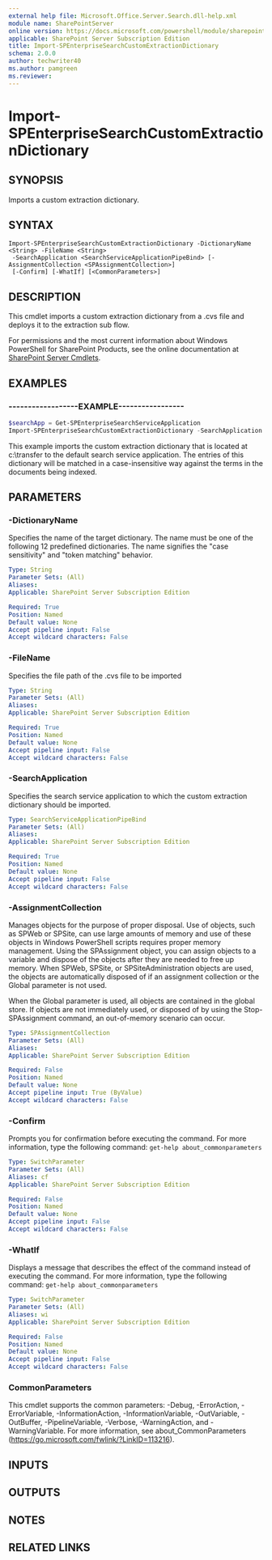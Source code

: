 ```yaml
---
external help file: Microsoft.Office.Server.Search.dll-help.xml
module name: SharePointServer
online version: https://docs.microsoft.com/powershell/module/sharepoint-server/import-spenterprisesearchcustomextractiondictionary
applicable: SharePoint Server Subscription Edition
title: Import-SPEnterpriseSearchCustomExtractionDictionary
schema: 2.0.0
author: techwriter40
ms.author: pamgreen
ms.reviewer: 
---
```


# Import-SPEnterpriseSearchCustomExtractionDictionary

## SYNOPSIS

Imports a custom extraction dictionary.

## SYNTAX

```
Import-SPEnterpriseSearchCustomExtractionDictionary -DictionaryName <String> -FileName <String>
 -SearchApplication <SearchServiceApplicationPipeBind> [-AssignmentCollection <SPAssignmentCollection>]
 [-Confirm] [-WhatIf] [<CommonParameters>]
```

## DESCRIPTION

This cmdlet imports a custom extraction dictionary from a .cvs file and deploys it to the extraction sub flow.

For permissions and the most current information about Windows PowerShell for SharePoint Products, see the online documentation at [SharePoint Server Cmdlets](https://docs.microsoft.com/powershell/sharepoint/sharepoint-server/sharepoint-server-cmdlets).

## EXAMPLES

### ------------------EXAMPLE----------------- 
```powershell
$searchApp = Get-SPEnterpriseSearchServiceApplication
Import-SPEnterpriseSearchCustomExtractionDictionary -SearchApplication $searchApp -Filename c:\transfer\entity_extraction.csv -DictionaryName Microsoft.UserDictionaries.EntityExtraction.Custom.Word.1
```

This example imports the custom extraction dictionary that is located at c:\transfer to the default search service application.
The entries of this dictionary will be matched in a case-insensitive way against the terms in the documents being indexed.

## PARAMETERS

### -DictionaryName
Specifies the name of the target dictionary.
The name must be one of the following 12 predefined dictionaries.
The name signifies the "case sensitivity" and "token matching" behavior.

```yaml
Type: String
Parameter Sets: (All)
Aliases: 
Applicable: SharePoint Server Subscription Edition

Required: True
Position: Named
Default value: None
Accept pipeline input: False
Accept wildcard characters: False
```

### -FileName

Specifies the file path of the .cvs file to be imported



```yaml
Type: String
Parameter Sets: (All)
Aliases: 
Applicable: SharePoint Server Subscription Edition

Required: True
Position: Named
Default value: None
Accept pipeline input: False
Accept wildcard characters: False
```

### -SearchApplication

Specifies the search service application to which the custom extraction dictionary should be imported.



```yaml
Type: SearchServiceApplicationPipeBind
Parameter Sets: (All)
Aliases: 
Applicable: SharePoint Server Subscription Edition

Required: True
Position: Named
Default value: None
Accept pipeline input: False
Accept wildcard characters: False
```

### -AssignmentCollection
Manages objects for the purpose of proper disposal.
Use of objects, such as SPWeb or SPSite, can use large amounts of memory and use of these objects in Windows PowerShell scripts requires proper memory management.
Using the SPAssignment object, you can assign objects to a variable and dispose of the objects after they are needed to free up memory.
When SPWeb, SPSite, or SPSiteAdministration objects are used, the objects are automatically disposed of if an assignment collection or the Global parameter is not used.

When the Global parameter is used, all objects are contained in the global store.
If objects are not immediately used, or disposed of by using the Stop-SPAssignment command, an out-of-memory scenario can occur.

```yaml
Type: SPAssignmentCollection
Parameter Sets: (All)
Aliases: 
Applicable: SharePoint Server Subscription Edition

Required: False
Position: Named
Default value: None
Accept pipeline input: True (ByValue)
Accept wildcard characters: False
```

### -Confirm
Prompts you for confirmation before executing the command.
For more information, type the following command: `get-help about_commonparameters`

```yaml
Type: SwitchParameter
Parameter Sets: (All)
Aliases: cf
Applicable: SharePoint Server Subscription Edition

Required: False
Position: Named
Default value: None
Accept pipeline input: False
Accept wildcard characters: False
```

### -WhatIf
Displays a message that describes the effect of the command instead of executing the command.
For more information, type the following command: `get-help about_commonparameters`

```yaml
Type: SwitchParameter
Parameter Sets: (All)
Aliases: wi
Applicable: SharePoint Server Subscription Edition

Required: False
Position: Named
Default value: None
Accept pipeline input: False
Accept wildcard characters: False
```

### CommonParameters
This cmdlet supports the common parameters: -Debug, -ErrorAction, -ErrorVariable, -InformationAction, -InformationVariable, -OutVariable, -OutBuffer, -PipelineVariable, -Verbose, -WarningAction, and -WarningVariable. For more information, see about_CommonParameters (https://go.microsoft.com/fwlink/?LinkID=113216).

## INPUTS

## OUTPUTS

## NOTES

## RELATED LINKS


